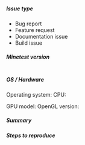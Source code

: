 ##### Issue type
<!--- Pick one below and delete others -->
 - Bug report
 - Feature request
 - Documentation issue
 - Build issue
 
##### Minetest version
<!--- 
Paste minetest version between quotes below
If you are on a devel version, please add git commit hash
-->
```

```

##### OS / Hardware
<!-- General information about your system -->
Operating system:
CPU:

<!-- For client issues -->
GPU model:
OpenGL version:

##### Summary
<!--- Describe your problem here -->

##### Steps to reproduce
<!--- For bug reports or build issues, explain us how did the problem happen -->
